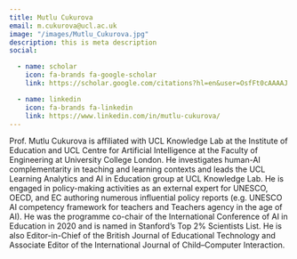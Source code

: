 ```yaml
---
title: Mutlu Cukurova
email: m.cukurova@ucl.ac.uk
image: "/images/Mutlu_Cukurova.jpg"
description: this is meta description
social:

  - name: scholar
    icon: fa-brands fa-google-scholar
    link: https://scholar.google.com/citations?hl=en&user=OsfFt0cAAAAJ

  - name: linkedin
    icon: fa-brands fa-linkedin
    link: https://www.linkedin.com/in/mutlu-cukurova/
---
```


Prof. Mutlu Cukurova is affiliated with UCL Knowledge Lab at the Institute of Education and UCL Centre for Artificial Intelligence at the Faculty of Engineering at University College London. He investigates human-AI complementarity in teaching and learning contexts and leads the UCL Learning Analytics and AI in Education group at UCL Knowledge Lab. He is engaged in policy-making activities as an external expert for UNESCO, OECD, and EC authoring numerous influential policy reports (e.g. UNESCO AI competency framework for teachers and Teachers agency in the age of AI). He was the programme co-chair of the International Conference of AI in Education in 2020 and is named in Stanford’s Top 2% Scientists List. He is also Editor-in-Chief of the British Journal of Educational Technology and Associate Editor of the International Journal of Child–Computer Interaction.
